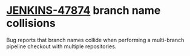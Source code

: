 # [JENKINS-47874](https://issues.jenkins-ci.org/browse/JENKINS-47874) branch name collisions

Bug reports that branch names collide when performing a multi-branch
pipeline checkout with multiple repositories.
